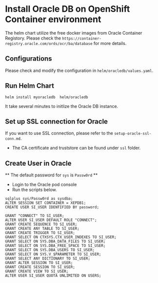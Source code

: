 # Install Oracle DB on OpenShift Container environment

The helm chart utilize the free docker images from Oracle Container Registory.
Please check the `https://container-registry.oracle.com/ords/ocr/ba/database` for more details.


## Configurations

Please check and modify the configuration in `helm/oracledb/values.yaml`.

## Run Helm Chart

```
helm install myoracledb  helm/oracledb
```

It take several minutes to initlize the Oracle DB instance.

## Set up SSL connection for Oracle

If you want to use SSL connection, please refer to the `setup-oracle-ssl-conn.md`.

* The CA certificate and truststore can be found under `ssl` folder.



## Create User in Oracle

** The default password for `sys` is `Passw0rd` **

- Login to the Oracle pod console
- Run the scripts below.

```
sqlplus sys/Passw0rd as sysdba;
ALTER SESSION SET CONTAINER = XEPDB1;
CREATE USER SI_USER IDENTIFIED BY password;

GRANT "CONNECT" TO SI_USER;
ALTER USER SI_USER DEFAULT ROLE "CONNECT";
GRANT CREATE SEQUENCE TO SI_USER;
GRANT CREATE ANY TABLE TO SI_USER;
GRANT CREATE TRIGGER TO SI_USER;
GRANT SELECT ON CTXSYS.CTX_USER_INDEXES TO SI_USER;
GRANT SELECT ON SYS.DBA_DATA_FILES TO SI_USER;
GRANT SELECT ON SYS.DBA_FREE_SPACE TO SI_USER;
GRANT SELECT ON SYS.DBA_USERS TO SI_USER;
GRANT SELECT ON SYS.V_$PARAMETER TO SI_USER;
GRANT SELECT ANY DICTIONARY TO SI_USER;
GRANT ALTER SESSION TO SI_USER;
GRANT CREATE SESSION TO SI_USER;
GRANT CREATE VIEW TO SI_USER;
ALTER USER SI_USER QUOTA UNLIMITED ON USERS;
```